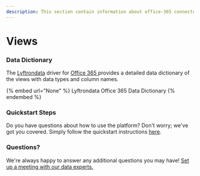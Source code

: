 ```yaml
---
description: This section contain information about office-365 connector views information
---
```


# Views

### Data Dictionary

The [Lyftrondata](https://www.lyftrondata.com/) driver for [Office 365](None/)[ ](https://www.lyftrondata.com/integration/office-365/)provides a detailed data dictionary of the views with data types and column names.

{% embed url="None" %}
Lyftrondata Office 365 Data Dictionary
{% endembed %}

### Quickstart Steps

Do you have questions about how to use the platform? Don't worry; we've got you covered. Simply follow the quickstart instructions [here](../README.md).

### Questions? <a href="#questions" id="questions"></a>

We're always happy to answer any additional questions you may have! [Set up a meeting with our data experts.](https://www.lyftrondata.com/book-a-meeting/)


